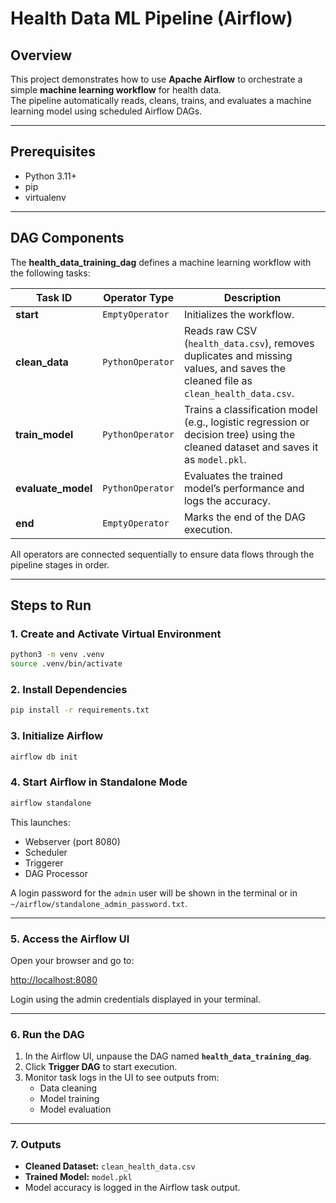 # Health Data ML Pipeline (Airflow)

## Overview
This project demonstrates how to use **Apache Airflow** to orchestrate a simple **machine learning workflow** for health data.  
The pipeline automatically reads, cleans, trains, and evaluates a machine learning model using scheduled Airflow DAGs.

---

## Prerequisites
- Python 3.11+
- pip
- virtualenv
---
## DAG Components

The **health_data_training_dag** defines a machine learning workflow with the following tasks:

| Task ID | Operator Type | Description |
|----------|----------------|-------------|
| **start** | `EmptyOperator` | Initializes the workflow. |
| **clean_data** | `PythonOperator` | Reads raw CSV (`health_data.csv`), removes duplicates and missing values, and saves the cleaned file as `clean_health_data.csv`. |
| **train_model** | `PythonOperator` | Trains a classification model (e.g., logistic regression or decision tree) using the cleaned dataset and saves it as `model.pkl`. |
| **evaluate_model** | `PythonOperator` | Evaluates the trained model’s performance and logs the accuracy. |
| **end** | `EmptyOperator` | Marks the end of the DAG execution. |

All operators are connected sequentially to ensure data flows through the pipeline stages in order.

---

## Steps to Run

### 1. Create and Activate Virtual Environment
```bash
python3 -m venv .venv
source .venv/bin/activate
```

### 2. Install Dependencies
```bash
pip install -r requirements.txt
```

### 3. Initialize Airflow
```bash
airflow db init
```

### 4. Start Airflow in Standalone Mode
```bash
airflow standalone
```
This launches:
- Webserver (port 8080)  
- Scheduler  
- Triggerer  
- DAG Processor  

A login password for the `admin` user will be shown in the terminal or in  
`~/airflow/standalone_admin_password.txt`.

---

### 5. Access the Airflow UI
Open your browser and go to:

[http://localhost:8080](http://localhost:8080)

Login using the admin credentials displayed in your terminal.

---

### 6. Run the DAG
1. In the Airflow UI, unpause the DAG named **`health_data_training_dag`**.  
2. Click **Trigger DAG** to start execution.  
3. Monitor task logs in the UI to see outputs from:
   - Data cleaning  
   - Model training  
   - Model evaluation  

---

### 7. Outputs
- **Cleaned Dataset:** `clean_health_data.csv`  
- **Trained Model:** `model.pkl`  
- Model accuracy is logged in the Airflow task output.


